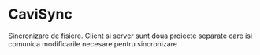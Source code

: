 # CaviSync
Sincronizare de fisiere. Client si server sunt doua proiecte separate care isi comunica modificarile necesare pentru sincronizare
